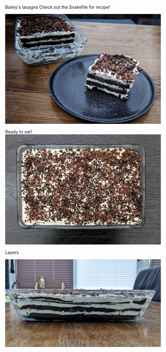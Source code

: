 Bailey's lasagna
Check out the Snakefile for recipe! 

![plate](Baileys-lasagna-plate.jpeg)

Ready to eat!
![Top](Baileys-lasagna-top.jpeg)

Layers

![layers](Baileys-lasagna-layers.jpeg)
